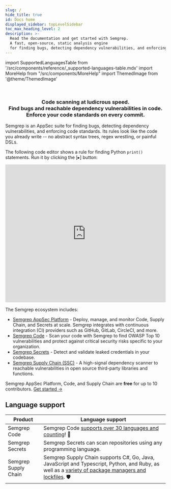 ```yaml
---
slug: /
hide_title: true
id: Docs home
displayed_sidebar: topLevelSidebar
toc_max_heading_level: 2
description: >-
  Read the documentation and get started with Semgrep.
  A fast, open-source, static analysis engine
  for finding bugs, detecting dependency vulnerabilities, and enforcing code standards at editor, commit, and CI time.
---
```


import SupportedLanguagesTable from '/src/components/reference/_supported-languages-table.mdx'
import MoreHelp from "/src/components/MoreHelp"
import ThemedImage from '@theme/ThemedImage'

<!---
Substitute the "dark:" logo path in case a new dark logo is made.
The code is kept here for easy maintenance.
-->

<br />
<p align="center">
  <a href="https://semgrep.dev">
    <ThemedImage
      alt="Semgrep themed logo"
      height="105px"
      sources={{
        light: ('img/semgrep.svg'),
        dark: ('img/semgrep.svg'),
      }} />
  </a>
</p>
<h3 align="center">Code scanning at ludicrous speed.<br />Find bugs and reachable dependency vulnerabilities in code.<br />Enforce your code standards on every commit.</h3>

Semgrep is an AppSec suite for finding bugs, detecting dependency vulnerabilities, and enforcing code standards. <!-- Semgrep analyzes code locally on your computer or in your build environment: **code is never uploaded**. --> Its rules look like the code you already write -- no abstract syntax trees, regex wrestling, or painful DSLs. 

The following code editor shows a rule for finding Python `print()` statements. Run it by clicking the [▸] button:
<!-- Here's a rule for finding Python `print()` statements. Run it by clicking the [▸] button: -->
<iframe title="Semgrep example no prints" src="https://semgrep.dev/embed/editor?snippet=KPzL" width="100%" height="432px" frameBorder="0"></iframe>
<br />

<!-- [Get started →](/getting-started/quickstart) -->

<!-- The Semgrep ecosystem includes the following products:-->

The Semgrep ecosystem includes:

- [Semgrep AppSec Platform](https://semgrep.dev/login) - Deploy, manage, and monitor Code, Supply Chain, and Secrets at scale. Semgrep integrates with continuous integration (CI) providers such as GitHub, GitLab, CircleCI, and more.
- [Semgrep Code](https://semgrep.dev/products/semgrep-code) - Scan your code with Semgrep to find OWASP Top 10 vulnerabilities and protect against critical security risks specific to your organization.
- [Semgrep Secrets](https://semgrep.dev/products/semgrep-secrets) - Detect and validate leaked credentials in your codebase.
- [Semgrep Supply Chain (SSC)](https://semgrep.dev/products/semgrep-supply-chain) - A high-signal dependency scanner to reachable vulnerabilities in open source third-party libraries and functions.

Semgrep AppSec Platform, Code, and Supply Chain are **free** for up to 10 contributors. [Get started →](/getting-started/quickstart)


<!-- 
Support and be supported by the Semgrep community through:

* [Semgrep Playground](https://semgrep.dev/editor) - An online interactive tool for writing and sharing rules.
* [Semgrep Registry](https://semgrep.dev/explore) - 2,000+ community-driven rules covering security, correctness, and dependency vulnerabilities.

Semgrep is developed and commercially supported by [Semgrep, Inc](https://semgrep.dev) a software security company.

<p align="center">
  <a href="/docs/getting-started/quickstart">Get started →</a>
</p>
-->

<h2>Language support</h2>

| Product | Language support |
| - | - |
| Semgrep Code | Semgrep Code [supports over 30 languages and counting](/supported-languages#semgrep-code)! 🚀 |
| Semgrep Secrets | Semgrep Secrets can scan repositories using any programming language. |
| Semgrep Supply Chain | Semgrep Supply Chain supports C#, Go, Java, JavaScript and Typescript, Python, and Ruby, as well as a [variety of package managers and lockfiles](/supported-languages#semgrep-supply-chain). 🛡️ |

<!--
<h2>Environments</h2>

The following table lists environments in which you can run various Semgrep products.

| Product              | Local CLI | Remote CI |
| -------------------- | --------- | --------- |
| Semgrep OSS Engine  |  ✅  [Run locally with Semgrep Engine](/getting-started/quickstart)  |   ✅  Can send findings to [Semgrep AppSec Platform](/deployment/core-deployment) or run [stand-alone CI jobs](/deployment/oss-deployment) |
| Semgrep Code         |  ✅  Log in to access [Pro Engine](semgrep-code/semgrep-pro-engine-intro) and [Pro rules](semgrep-code/pro-rules) (Team and Enterprise tier) |   ✅  Best used with [Semgrep AppSec Platform](getting-started/quickstart) |
| Semgrep Supply Chain |  ✅  Log in to access [Supply Chain](/semgrep-supply-chain/overview) rules (Team and Enterprise tier)  |   ✅  Best used with [Semgrep AppSec Platform](/getting-started/quickstart) |

:::info
Semgrep AppSec Platform is a hosted web application (SaaS) and as such is excluded from the table.
:::
-->

<!--
## History

Semgrep is an evolution of [pfff](https://github.com/semgrep/pfff/), which began at [Facebook](https://github.com/facebookarchive/pfff) in 2009, which itself was an evolution of the Linux refactoring tool [Coccinelle](https://en.wikipedia.org/wiki/Coccinelle_(software)). [Semgrep, Inc](https://semgrep.dev/about) revitalized the project after its original author, [Yoann Padioleau](https://github.com/aryx), joined the company. [Read more in the blog post "Semgrep: A static analysis journey"](https://semgrep.dev/blog/2021/semgrep-a-static-analysis-journey/)

## Semgrep development philosophy

See the [Semgrep OSS Engine Philosophy](contributing/semgrep-philosophy/) for details about why Semgrep is free, our goals for development, and the designed capabilities and limits of the static analysis engine.
-->